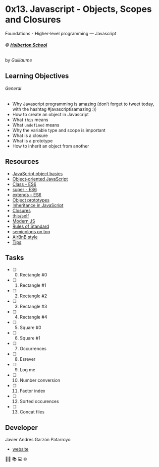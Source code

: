 # 0x13. Javascript - Objects, Scopes and Closures
Foundations - Higher-level programming ― Javascript

###### :copyright: **[Holberton School](https://www.holbertonschool.com/)**
by _Guillaume_

## Learning Objectives
###### General
* Why Javascript programming is amazing (don’t forget to tweet today, with the hashtag #javascriptisamazing :))
* How to create an object in Javascript
* What ```this``` means
* What ```undefined``` means
* Why the variable type and scope is important
* What is a closure
* What is a prototype
* How to inherit an object from another

## Resources
* [JavaScript object basics](https://developer.mozilla.org/en-US/docs/Learn/JavaScript/Objects/Basics)
* [Object-oriented JavaScript](https://developer.mozilla.org/en-US/docs/Learn/JavaScript/Objects/Object-oriented_JS)
* [Class - ES6](https://developer.mozilla.org/en-US/docs/Web/JavaScript/Reference/Classes)
* [super - ES6](https://developer.mozilla.org/en-US/docs/Web/JavaScript/Reference/Operators/super)
* [extends - ES6](https://developer.mozilla.org/en-US/docs/Web/JavaScript/Reference/Classes/extends)
* [Object prototypes](https://developer.mozilla.org/en-US/docs/Learn/JavaScript/Objects/Object_prototypes)
* [Inheritance in JavaScript](https://developer.mozilla.org/en-US/docs/Learn/JavaScript/Objects/Inheritance)
* [Closures](https://developer.mozilla.org/en-US/docs/Web/JavaScript/Closures)
* [this/self](https://alistapart.com/article/getoutbindingsituations/)
* [Modern JS](https://github.com/mbeaudru/modern-js-cheatsheet)
* [Rules of Standard](https://standardjs.com/rules.html)
* [semicolons on top](https://github.com/standard/semistandard)
* [AirBnB style](https://github.com/airbnb/javascript)
* [Tips](https://developer.mozilla.org/en-US/docs/Web/JavaScript/Reference/Global_Objects/Array/map?v=control)

## Tasks
* [ ] 0. Rectangle #0
* [ ] 1. Rectangle #1
* [ ] 2. Rectangle #2
* [ ] 3. Rectangle #3
* [ ] 4. Rectangle #4
* [ ] 5. Square #0
* [ ] 6. Square #1
* [ ] 7. Occurrences
* [ ] 8. Esrever
* [ ] 9. Log me
* [ ] 10. Number conversion
* [ ] 11. Factor index
* [ ] 12. Sorted occurences
* [ ] 13. Concat files

## Developer
Javier Andrés Garzón Patarroyo
- [website](https://tecnoayuda.co/)

:man_technologist: :books: :computer: :globe_with_meridians:
